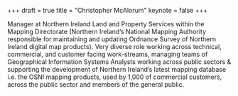 +++
draft = true
title = "Christopher McAlorum"
keynote = false
+++

Manager at Northern Ireland Land and Property Services within the Mapping 
Directorate (Northern Ireland’s National Mapping Authority responsible for maintaining and updating Ordnance Survey of Northern Ireland digital map products). Very diverse role working across technical, commercial, and customer facing work-streams, managing teams of Geographical Information Systems Analysts working across public sectors & supporting the development of Northern Ireland’s latest mapping database i.e. the OSNI mapping products, used by 1,000 of commercial customers, across the public sector and members of the general public.